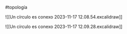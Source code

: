 #topología 

![[Un círculo es conexo 2023-11-17 12.08.54.excalidraw]]

![[Un círculo es conexo 2023-11-17 12.09.28.excalidraw]]